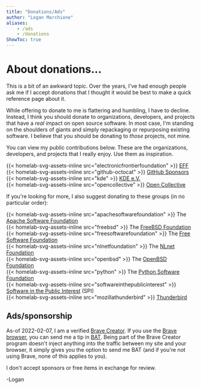 ```yaml
---
title: "Donations/Ads"
author: "Logan Marchione"
aliases:
    - /ads
    - /donations
ShowToc: true
---
```


# About donations...

This is a bit of an awkward topic. Over the years, I've had enough people ask me if I accept donations that I thought it would be best to make a quick reference page about it.

While offering to donate to me is flattering and humbling, I have to decline. Instead, I think you should donate to organizations, developers, and projects that have a _real_ impact on open source software. In most case, I'm standing on the shoulders of giants and simply repackaging or repurposing existing software. I believe that you should be donating to _those_ projects, not mine.

You can view my public contributions below. These are the organizations, developers, and projects that I really enjoy. Use them as inspiration.

{{< homelab-svg-assets-inline src="electronicfrontierfoundation" >}} [EFF](https://www.eff.org/join)  
{{< homelab-svg-assets-inline src="github-octocat" >}} [GitHub Sponsors](https://github.com/loganmarchione?tab=sponsoring)  
{{< homelab-svg-assets-inline src="kde" >}} [KDE e.V.](https://ev.kde.org/getinvolved/supporting-members/)  
{{< homelab-svg-assets-inline src="opencollective" >}} [Open Collective](https://opencollective.com/logan-marchione)  

If you're looking for more, I also suggest donating to these groups (in no particular order):

{{< homelab-svg-assets-inline src="apachesoftwarefoundation" >}} The [Apache Software Foundation](https://donate.apache.org/)  
{{< homelab-svg-assets-inline src="freebsd" >}} The [FreeBSD Foundation](https://freebsdfoundation.org/donate/)  
{{< homelab-svg-assets-inline src="freesoftwarefoundation" >}} The [Free Software Foundation](https://my.fsf.org/donate)  
{{< homelab-svg-assets-inline src="nlnetfoundation" >}} The [NLnet Foundation](https://nlnet.nl/donating/)  
{{< homelab-svg-assets-inline src="openbsd" >}} The [OpenBSD Foundation](https://www.openbsdfoundation.org/donations.html)  
{{< homelab-svg-assets-inline src="python" >}} The [Python Software Foundation](https://www.python.org/psf/donations/)  
{{< homelab-svg-assets-inline src="softwareinthepublicinterest" >}} [Software in the Public Interest](https://www.spi-inc.org/) (SPI)  
{{< homelab-svg-assets-inline src="mozillathunderbird" >}} [Thunderbird](https://give.thunderbird.net/)  

## Ads/sponsorship

As-of 2022-02-07, I am a verified [Brave Creator](https://creators.brave.com/). If you use the [Brave browser](https://brave.com/), you can send me a tip in [BAT](https://basicattentiontoken.org/). Being part of the Brave Creator program doesn't inject anything into the traffic between my site and your browser, it simply gives you the option to send me BAT (and if you're not using Brave, none of this applies to you).

I don't accept sponsors or free items in exchange for review.

\-Logan